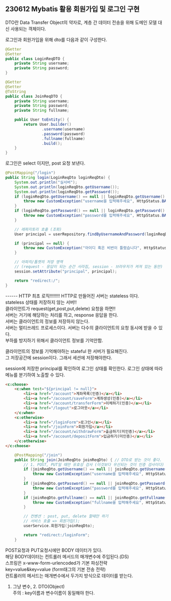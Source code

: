 ## 230612 Mybatis 활용 회원가입 및 로그인 구현

DTO란 Data Transfer Object의 약자로, 계층 간 데이터 전송을 위해 도메인 모델 대신 사용되는 객체이다.

로그인과 회원가입을 위해 dto를 다음과 같이 구성한다.

```java
@Getter
@Setter
public class LoginReqDTO {
    private String username;
    private String password;
}
```

```java
@Getter
@Setter
@ToString
public class JoinReqDTO {
    private String username;
    private String password;
    private String fullname;

    public User toEntity() {
        return User.builder()
                .username(username)
                .password(password)
                .fullname(fullname)
                .build();
    }
}
```

로그인은 select 이지만, post 요청 보낸다.

```java
@PostMapping("/login")
public String login(LoginReqDto loginReqDto) {
    System.out.println("실서버");
    System.out.println(loginReqDto.getUsername());
    System.out.println(loginReqDto.getPassword());
    if (loginReqDto.getUsername() == null || loginReqDto.getUsername().isEmpty()) {
        throw new CustomException("username을 입력해주세요", HttpStatus.BAD_REQUEST);
    }
    if (loginReqDto.getPassword() == null || loginReqDto.getPassword().isEmpty()) {
        throw new CustomException("password를 입력해주세요", HttpStatus.BAD_REQUEST);
    }

    // 레파지토리 호출 (조회)
    User principal = userRepository.findByUsernameAndPassword(loginReqDto);

    if (principal == null) {
        throw new CustomException("아이디 혹은 비번이 틀렸습니다", HttpStatus.BAD_REQUEST);
    }    

    // 아파치/톰켓의 저장 영역
    // (request - 응답이 되는 순간 사라짐, session - 브라우저가 켜져 있는 동안)
    session.setAttribute("principal", principal);

    return "redirect:/";
}
```

------ HTTP 최초 로직!!!!!!!!
HTTP로 만들어진 서버는 stateless 이다.   
stateless 상태를 저장하지 않는 서버!!   
클라이언트가 request(get,post,put,delete) 요청을 하면!!   
서버는 거기에 해당하는 처리를 하고, response 응답을 한다.   
서버는 클라이언트의 정보를 저장하지 않는다.  
서버는 멀티쓰레드 프로세스이다. 서버는 다수의 클라이언트의 요청 동시에 받을 수 있다.   
부하를 방지하기 위해서 클라이언트 정보를 기억안함.    

클라이언트의 정보를 기억해야하는 stateful 한 서버가 필요해진다.   
그 저장공간에 session이다. 그래서 세션에 저장해야한다.

session에 저장한 principal를 확인하여 로그인 상태를 확인한다.
로그인 상태에 따라 메뉴를 분기하여 노출할 수 있다.

```html
<c:choose>
    <c:when test="${principal != null}">
        <li><a href="/account">계좌목록(인증)</a></li>
        <li><a href="/account/saveForm">계좌생성(인증)</a></li>
        <li><a href="/account/transferForm">이체하기(인증)</a></li>
        <li><a href="/logout">로그아웃</a></li>
    </c:when>
    <c:otherwise>
        <li><a href="/loginForm">로그인</a></li>
        <li><a href="/joinForm">회원가입</a></li>
        <li><a href="/account/withdrawForm">출금하기(미인증)</a></li>
        <li><a href="/account/depositForm">입금하기(미인증)</a></li>
    </c:otherwise>
</c:choose>
```



```java 
    @PostMapping("/join")
    public String join(JoinReqDto joinReqDto) { // DTO로 받는 것이 좋다.
        // 1. POST, PUT일 때만 유효성 검사 (이것보다 우선되는 것이 인증 검사이다)
        if (joinReqDto.getUsername() == null || joinReqDto.getUsername().isEmpty()) {
            throw new CustomException("username을 입력해주세요", HttpStatus.BAD_REQUEST);
        }
        if (joinReqDto.getPassword() == null || joinReqDto.getPassword().isEmpty()) {
            throw new CustomException("password를 입력해주세요", HttpStatus.BAD_REQUEST);
        }
        if (joinReqDto.getFullname() == null || joinReqDto.getFullname().isEmpty()) {
            throw new CustomException("fullname을 입력해주세요", HttpStatus.BAD_REQUEST);
        }

        // 컨벤션 : post, put, delete 할때만 하기
        // 서비스 호출 => 회원가입();
        userService.회원가입(joinReqDto);

        return "redirect:/loginForm";
    }
```

POST요청과 PUT요청시에만 BODY 데이터가 있다.  
해당 BODY데이터는 컨트롤러 메서드의 매개변수에 주입된다.(DS)   
스프링은 x-www-form-urlencoded가 기본 파싱전략   
key=value&key=value (form태그의 기본 전송 전략)   
컨트롤러의 메서드는 매개변수에서 두가지 방식으로 데이터를 받는다.   
1. 그냥 변수, 2. DTO(Object)   
주의 : key이름과 변수이름이 동일해야 한다.  
